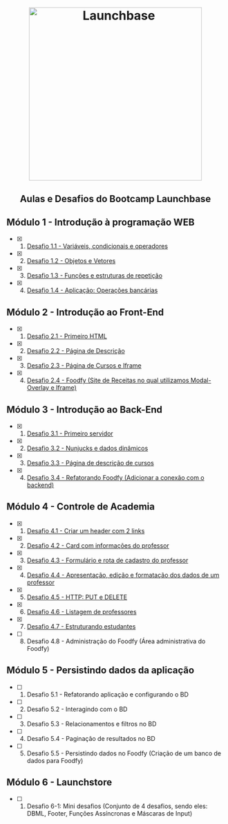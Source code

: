 <h1 align="center">
    <img alt="Launchbase" src="https://storage.googleapis.com/golden-wind/bootcamp-launchbase/logo.png" width="400px" />
</h1>

<h2 align="center"> Aulas e Desafios do Bootcamp Launchbase </h2>

## Módulo 1 - Introdução à programação WEB

- [x] 1. [Desafio 1.1 - Variáveis, condicionais e operadores](/LaunchBase/Aulas/Desafio.1-1)
- [x] 2. [Desafio 1.2 - Objetos e Vetores](/LaunchBase/Aulas/Desafio.1-2)
- [x] 3. [Desafio 1.3 - Funções e estruturas de repetição](/LaunchBase/Aulas/Desafio.1-3)
- [x] 4. [Desafio 1.4 - Aplicação: Operações bancárias](/LaunchBase/Aulas/Desafio.1-4)

## Módulo 2 - Introdução ao Front-End

- [x] 1. [Desafio 2.1 - Primeiro HTML](/LaunchBase/Aulas/Desafio.2-1)
- [x] 2. [Desafio 2.2 - Página de Descrição](/LaunchBase/Aulas/Desafio.2-2)
- [x] 3. [Desafio 2.3 - Página de Cursos e Iframe](/LaunchBase/Aulas/Desafio.2-3)
- [x] 4. [Desafio 2.4 - Foodfy (Site de Receitas no qual utilizamos Modal-Overlay e Iframe)](/LaunchBase/Aulas/Desafio.2-4)

## Módulo 3 - Introdução ao Back-End

- [x] 1. [Desafio 3.1 - Primeiro servidor](/LaunchBase/Aulas/Desafio.3-1)
- [x] 2. [Desafio 3.2 - Nunjucks e dados dinâmicos](/LaunchBase/Aulas/Desafio.3-2)
- [x] 3. [Desafio 3.3 - Página de descrição de cursos](/LaunchBase/Aulas/Desafio.3-3)
- [x] 4. [Desafio 3.4 - Refatorando Foodfy (Adicionar a conexão com o backend)](/LaunchBase/Aulas/Desafio.3-4)

## Módulo 4 - Controle de Academia

- [x] 1. [Desafio 4.1 - Criar um header com 2 links](/LaunchBase/Aulas/Desafio.4-1)
- [x] 2. [Desafio 4.2 - Card com informações do professor](/LaunchBase/Aulas/Desafio.4-2)
- [x] 3. [Desafio 4.3 - Formulário e rota de cadastro do professor](/LaunchBase/Aulas/Desafio.4-3)
- [x] 4. [Desafio 4.4 - Apresentação, edição e formatação dos dados de um professor](/LaunchBase/Aulas/Desafio.4-4)
- [x] 5. [Desafio 4.5 - HTTP: PUT e DELETE](/LaunchBase/Aulas/Desafio.4-5)
- [x] 6. [Desafio 4.6 - Listagem de professores](/LaunchBase/Aulas/Desafio.4-6)
- [x] 7. [Desafio 4.7 - Estruturando estudantes](/LaunchBase/Aulas/Desafio.4-7)
- [ ] 8. Desafio 4.8 - Administração do Foodfy (Área administrativa do Foodfy)

## Módulo 5 - Persistindo dados da aplicação

- [ ] 1. Desafio 5.1 - Refatorando aplicação e configurando o BD
- [ ] 2. Desafio 5.2 - Interagindo com o BD
- [ ] 3. Desafio 5.3 - Relacionamentos e filtros no BD
- [ ] 4. Desafio 5.4 - Paginação de resultados no BD
- [ ] 5. Desafio 5.5 - Persistindo dados no Foodfy (Criação de um banco de dados para Foodfy)

## Módulo 6 - Launchstore

- [ ] 1. Desafio 6-1: Mini desafios (Conjunto de 4 desafios, sendo eles: DBML, Footer, Funções Assíncronas e Máscaras de Input)
